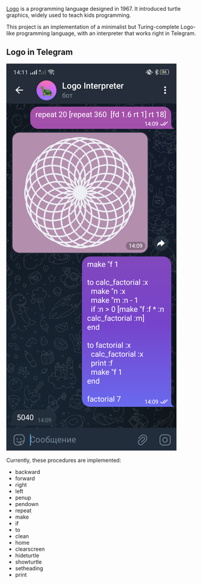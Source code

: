 [Logo](https://en.wikipedia.org/wiki/Logo_(programming_language)) is a programming language designed in 1967. It introduced turtle graphics, widely used to teach kids programming.

This project is an implementation of a minimalist but Turing-complete Logo-like programming language, with an interpreter that works right in Telegram.

## Logo in Telegram

![Demo screenshot](./demo_screenshot.png "Demo Screenshot")

Currently, these procedures are implemented:
 - backward
 - forward
 - right
 - left
 - penup
 - pendown
 - repeat
 - make
 - if
 - to
 - clean
 - home
 - clearscreen
 - hideturtle
 - showturtle
 - setheading
 - print
